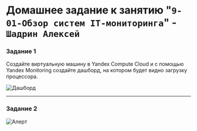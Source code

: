 # Домашнее задание к занятию "`9-01-Обзор систем IT-мониторинга`" - `Шадрин Алексей`


### Задание 1

Создайте виртуальную машину в Yandex Compute Cloud и с помощью Yandex Monitoring создайте дашборд, на котором будет видно загрузку процессора.


![Дашборд](https://github.com/AleksShadrin/netology/blob/main/9-01-Monitoring/1.png)

---

### Задание 2


![Алерт](https://github.com/AleksShadrin/netology/blob/main/9-01-Monitoring/2.png)
